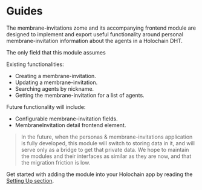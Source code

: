 # Guides

The membrane-invitations zome and its accompanying frontend module are designed to implement and export useful functionality around personal membrane-invitation information about the agents in a Holochain DHT.

The only field that this module assumes 

Existing functionalities:

- Creating a membrane-invitation.
- Updating a membrane-invitation.
- Searching agents by nickname.
- Getting the membrane-invitation for a list of agents.

Future functionality will include:

- Configurable membrane-invitation fields.
- MembraneInvitation detail frontend element.

> In the future, when the personas & membrane-invitations application is fully developed, this module will switch to storing data in it, and will serve only as a bridge to get that private data. We hope to maintain the modules and their interfaces as similar as they are now, and that the migration friction is low.

Get started with adding the module into your Holochain app by reading the [Setting Up section](./setting-up/adding-the-zome.md).